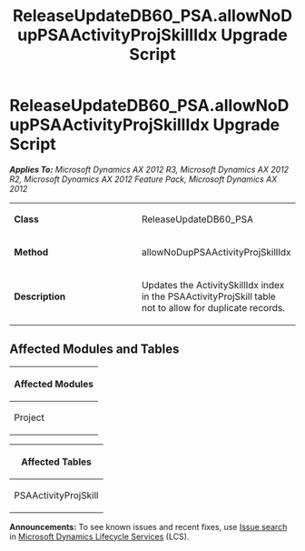 ﻿---
title: ReleaseUpdateDB60_PSA.allowNoDupPSAActivityProjSkillIdx Upgrade Script
TOCTitle: ReleaseUpdateDB60_PSA.allowNoDupPSAActivityProjSkillIdx Upgrade Script
ms:assetid: fa661a65-6261-b7e4-3163-3e56ac791239
ms:mtpsurl: https://msdn.microsoft.com/en-us/library/JJ720098(v=AX.60)
ms:contentKeyID: 49712404
ms.date: 05/18/2015
mtps_version: v=AX.60
---

# ReleaseUpdateDB60\_PSA.allowNoDupPSAActivityProjSkillIdx Upgrade Script 


_**Applies To:** Microsoft Dynamics AX 2012 R3, Microsoft Dynamics AX 2012 R2, Microsoft Dynamics AX 2012 Feature Pack, Microsoft Dynamics AX 2012_

<table>
<colgroup>
<col style="width: 50%" />
<col style="width: 50%" />
</colgroup>
<tbody>
<tr class="odd">
<td><p><strong>Class</strong></p></td>
<td><p>ReleaseUpdateDB60_PSA</p></td>
</tr>
<tr class="even">
<td><p><strong>Method</strong></p></td>
<td><p>allowNoDupPSAActivityProjSkillIdx</p></td>
</tr>
<tr class="odd">
<td><p><strong>Description</strong></p></td>
<td><p>Updates the ActivitySkillIdx index in the PSAActivityProjSkill table not to allow for duplicate records.</p></td>
</tr>
</tbody>
</table>


## Affected Modules and Tables

<table>
<colgroup>
<col style="width: 100%" />
</colgroup>
<thead>
<tr class="header">
<th><p>Affected Modules</p></th>
</tr>
</thead>
<tbody>
<tr class="odd">
<td><p>Project</p></td>
</tr>
</tbody>
</table>


<table>
<colgroup>
<col style="width: 100%" />
</colgroup>
<thead>
<tr class="header">
<th><p>Affected Tables</p></th>
</tr>
</thead>
<tbody>
<tr class="odd">
<td><p>PSAActivityProjSkill</p></td>
</tr>
</tbody>
</table>

  
**Announcements:** To see known issues and recent fixes, use [Issue search](http://go.microsoft.com/fwlink/?linkid=389258) in [Microsoft Dynamics Lifecycle Services](http://go.microsoft.com/fwlink/?linkid=306505) (LCS).

